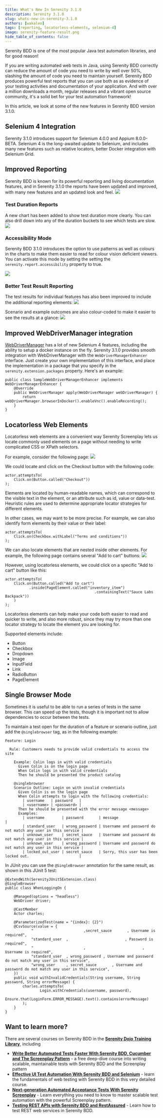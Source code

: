 ```yaml
---
title: What's New In Serenity 3.1.0
description: Serenity 3.1.0
slug: whats-new-in-serenity-3.1.0
authors: [wakaleo]
tags: [reporting, locatorless-elements, selenium-4]
image: serenity-feature-result.png
hide_table_of_contents: false
---
```


Serenity BDD is one of the most popular Java test automation libraries, and for good reason!

If you are writing automated web tests in Java, using Serenity BDD correctly can reduce the amount of code you need to write by well over 50%, slashing the amount of code you need to maintain yourself. Serenity BDD produces powerful test reports that you can use both as as evidence of your testing activities and documentation of your application. And with over a million downloads a month, regular releases and a vibrant open source community, it's a solid bet for your test automation framework!

In this article, we look at some of the new features in Serenity BDD version 3.1.0.

<!--truncate-->

## Selenium 4 Integration
Serenity 3.1.0 introduces support for Selenium 4.0.0 and Appium 8.0.0-BETA. Selenium 4 is the long-awaited update to Selenium, and includes many new features such as relative locators, better Docker integration with Selenium Grid.

## Improved Reporting
Serenity BDD is known for its powerful reporting and living documentation features, and in Serenity 3.1.0 the reports have been updated and improved, with many new features and an updated look and feel.
![](serenity-report-overview.png)

### Test Duration Reports
A new chart has been added to show test duration more clearly. You can also drill down into any of the duration buckets to see which tests are slow.
![](serenity-durations.png)

### Accessibility Mode
Serenity BDD 3.1.0 introduces the option to use patterns as well as colours in the charts to make them easier to read for colour vision deficient viewers. You can activate this mode by setting the setting the `serenity.report.accessibility` property to true.

![](serenity-patterns.png)

### Better Test Result Reporting
The test results for individual features has also been improved to include the additional reporting elements:
![](serenity-feature-result.png)

Scenario and example outcomes are also colour-coded to make it easier to see the results at a glance:
![](serenity-example-results-color-coded.png)

## Improved WebDriverManager integration

[WebDriverManager](https://github.com/bonigarcia/webdrivermanager) has a lot of new Selenium 4 features, including the ability to setup a docker instance on the fly. Serenity 3.1.0 provides smooth integration with WebDriverManager with the `WebDriverManagerEnhancer` interface. Just create your own implementation of this interface, and place the implementation in a package that you specify in the `serenity.extension.packages` property. Here's an example:

```
public class SampleWebDriverManagerEnhancer implements WebDriverManagerEnhancer {
    @Override
    public WebDriverManager apply(WebDriverManager webDriverManager) {
        return webDriverManager.browserInDocker().enableVnc().enableRecording();
    }
}
```

## Locatorless Web Elements
Locatorless web elements are a convenient way Serenity Screenplay lets us locate commonly used elements on a page without needing to write complicated CSS or XPath selectors.

For example, consider the following page:
![](saucelabs-example.png)

We could locate and click on the Checkout button with the following code:
```
actor.attemptsTo(
    Click.on(Button.called("Checkout"))
);
```
Elements are located by human-readable names, which can correspond to the visible text in the element, or an attribute such as id, value or data-test. Heuristic rules are used to determine appropriate locator strategies for different elements.

In other cases, we may want to be more precise. For example, we can also identify form elements by their value or their label:
```
actor.attemptsTo(
    Click.on(Checkbox.withLabel("Terms and conditions"))
);
```

We can also locate elements that are nested inside other elements. For example, the following page contains several "Add to cart" buttons:
![](saucelabs-example2.png)

However, using locatorless elements, we could click on a specific "Add to cart" button like this:

```
actor.attemptsTo(
    Click.on(Button.called("Add to cart")
           .inside(PageElement.called("inventory_item")
		                                 .containingText("Sauce Labs Backpack"))
    )
);
```
Locatorless elements can help make your code both easier to read and quicker to write, and also more robust, since they may try more than one locator strategy to locate the element you are looking for.

Supported elements include:
  * Button
  * Checkbox
  * Dropdown
  * Image
  * InputField
  * Link
  * RadioButton
  * PageElement

## Single Browser Mode
Sometimes it is useful to be able to run a series of tests in the same browser. This can speed up the tests, though it is important not to allow dependencies to occur between the tests.

To maintain a test open for the duration of a feature or scenario outline, just add the `@singlebrowser` tag, as in the following example:

```
Feature: Login

  Rule: Customers needs to provide valid credentials to access the site

    Example: Colin logs in with valid credentials
      Given Colin is on the login page
      When Colin logs in with valid credentials
      Then he should be presented the product catalog

    @singlebrowser
    Scenario Outline: Login on with invalid credentials
      Given Colin is on the login page
      When Colin attempts to login with the following credentials:
        | username   | password   |
        | <username> | <password> |
      Then he should be presented with the error message <message>
      Examples:
        | username        | password       | message                                                     |
        | standard_user   | wrong_password | Username and password do not match any user in this service |
        | unknown_user    | secret_sauce   | Username and password do not match any user in this service |
        | unknown_user    | wrong_password | Username and password do not match any user in this service |
        | locked_out_user | secret_sauce   | Sorry, this user has been locked out.                       |
```

In JUnit you can use the `@SingleBrowser` annotation for the same result, as shown in this JUnit 5 test:
```
@ExtendWith(SerenityJUnit5Extension.class)
@SingleBrowser
public class WhenLoggingOn {

    @Managed(options = "headless")
    WebDriver driver;

    @CastMember
    Actor charles;

    @ParameterizedTest(name = "{index}: {2}")
    @CsvSource(value = {
            "                       ,secret_sauce       , Username is required",
            "standard_user  ,                          , Password is required",
            "                       ,                          , Username is required",
            "standard_user  , wrong_password , Username and password do not match any user in this service",
            "wrong_user     , secret_sauce       , Username and password do not match any user in this service",
    })
    public void withInvalidCredentials(String username, String password, String errorMessage) {
        charles.attemptsTo(
                Login.withCredentials(username, password),
                Ensure.that(LoginForm.ERROR_MESSAGE).text().contains(errorMessage)
        );
    }
}
```

## Want to learn more?
There are several courses on Serenity BDD in the **[Serenity Dojo Training Library](https://expansion.serenity-dojo.com)**, including
* **[Write Better Automated Tests Faster With Serenity BDD, Cucumber and The Screenplay Pattern](https://expansion.serenity-dojo.com/courses/serenity-and-the-screenplay-pattern)** - a free deep-dive course into writing scalable, maintainable tests with Serenity BDD and the Screenplay pattern
* **[Effective UI Test Automation With Serenity BDD and Selenium](https://expansion.serenity-dojo.com/courses/testing-web-applications-with-serenity-bdd)** - learn the fundamentals of web testing with Serenity BDD in this very detailed course.
* **[Next-generation Automated Acceptance Tests With Serenity Screenplay](https://expansion.serenity-dojo.com/courses/writing-more-sustainable-tests-with-the-screenplay-pattern)** - Learn everything you need to know to master scalable test automation with the powerful Screenplay pattern.
* **[Testing REST APIs with Serenity BDD and RestAssured](https://expansion.serenity-dojo.com/courses/testing-rest-apis-with-serenity-bdd)** - Learn how to test REST web services in Serenity BDD.
